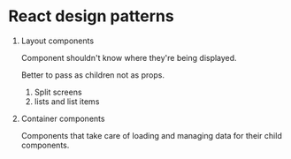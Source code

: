 # React design patterns

1. Layout components

   Component shouldn't know where they're being displayed.

   Better to pass as children not as props.

   1. Split screens
   2. lists and list items

2. Container components

   Components that take care of loading and managing data for their child components.

